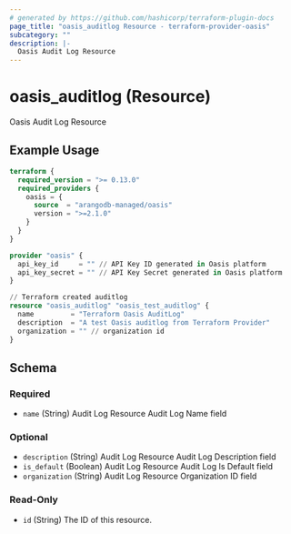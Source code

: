 ```yaml
---
# generated by https://github.com/hashicorp/terraform-plugin-docs
page_title: "oasis_auditlog Resource - terraform-provider-oasis"
subcategory: ""
description: |-
  Oasis Audit Log Resource
---
```


# oasis_auditlog (Resource)

Oasis Audit Log Resource

## Example Usage

```terraform
terraform {
  required_version = ">= 0.13.0"
  required_providers {
    oasis = {
      source  = "arangodb-managed/oasis"
      version = ">=2.1.0"
    }
  }
}

provider "oasis" {
  api_key_id     = "" // API Key ID generated in Oasis platform
  api_key_secret = "" // API Key Secret generated in Oasis platform
}

// Terraform created auditlog
resource "oasis_auditlog" "oasis_test_auditlog" {
  name         = "Terraform Oasis AuditLog"
  description  = "A test Oasis auditlog from Terraform Provider"
  organization = "" // organization id
}
```

<!-- schema generated by tfplugindocs -->
## Schema

### Required

- `name` (String) Audit Log Resource Audit Log Name field

### Optional

- `description` (String) Audit Log Resource Audit Log Description field
- `is_default` (Boolean) Audit Log Resource Audit Log Is Default field
- `organization` (String) Audit Log Resource Organization ID field

### Read-Only

- `id` (String) The ID of this resource.


